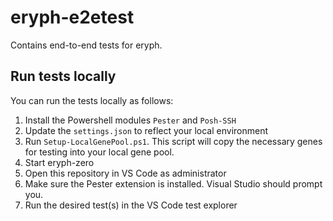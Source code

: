 # eryph-e2etest
Contains end-to-end tests for eryph.

## Run tests locally
You can run the tests locally as follows:
1. Install the Powershell modules `Pester` and `Posh-SSH`
2. Update the `settings.json` to reflect your local environment
3. Run `Setup-LocalGenePool.ps1`. This script will copy the necessary
   genes for testing into your local gene pool.
4. Start eryph-zero
5. Open this repository in VS Code as administrator
6. Make sure the Pester extension is installed. Visual Studio should prompt you.
7. Run the desired test(s) in the VS Code test explorer
